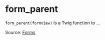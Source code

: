 # form_parent

`form_parent(formView)` is a Twig function to ...


Source: [Forms](https://twig.symfony.com/form_parent)